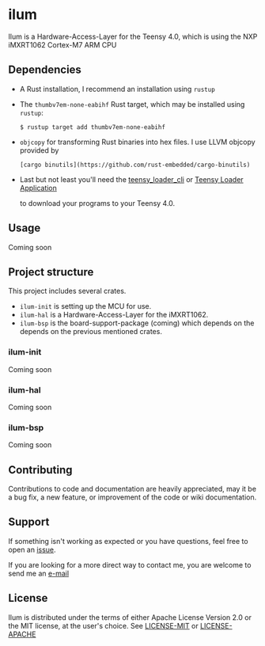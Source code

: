 # ilum
Ilum is a Hardware-Access-Layer for the Teensy 4.0, which is using the NXP iMXRT1062 Cortex-M7 ARM CPU

## Dependencies
- A Rust installation, I recommend an installation using `rustup`
- The `thumbv7em-none-eabihf` Rust target, which may be installed using `rustup`:

    `$ rustup target add thumbv7em-none-eabihf`

- `objcopy` for transforming Rust binaries into hex files. I use LLVM objcopy provided by
    
    `[cargo binutils](https://github.com/rust-embedded/cargo-binutils)`
- Last but not least you'll need the [teensy_loader_cli](https://github.com/PaulStoffregen/teensy_loader_cli) or [Teensy Loader Application](https://www.pjrc.com/teensy/loader.html)

    to download your programs to your Teensy 4.0.

## Usage
Coming soon

## Project structure
This project includes several crates. 
- `ilum-init` is setting up the MCU for use.
- `ilum-hal` is a Hardware-Access-Layer for the iMXRT1062.
- `ilum-bsp` is the board-support-package (coming) which depends on the depends on the previous mentioned crates.
    
### ilum-init
Coming soon

### ilum-hal
Coming soon

### ilum-bsp
Coming soon

## Contributing
Contributions to code and documentation are heavily appreciated, may it be a bug fix, a new feature, or improvement of the code or wiki documentation.

## Support
If something isn't working as expected or you have questions, feel free to open an [issue](https://github.com/Lockna/ilum/issues/new).

If you are looking for a more direct way to contact me, you are welcome to send me an [e-mail](mailto:raphael.ob@protonmail.com)

## License
Ilum is distributed under the terms of either Apache License Version 2.0 or the MIT license, at the user's choice. See [LICENSE-MIT](LICENSE-MIT) or [LICENSE-APACHE](LICENSE-APACHE)